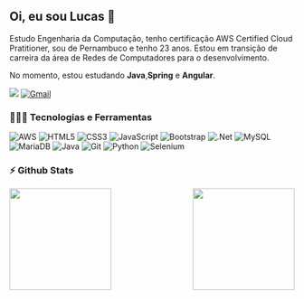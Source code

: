 ## Oi, eu sou Lucas 👋

 Estudo Engenharia da Computação, tenho certificação AWS Certified Cloud Pratitioner, sou de Pernambuco e tenho 23 anos. Estou em transição de carreira da área de Redes de Computadores para o desenvolvimento.

No momento, estou estudando **Java**,**Spring** e **Angular**.


[![](https://img.shields.io/badge/JoseLSousa-%230077B5.svg?style=for-the-badge&logo=linkedin&logoColor=white)](https://www.linkedin.com/in/joselsousa/)
[![Gmail](https://img.shields.io/badge/lucassousasertania@gmail.com-D14836?style=for-the-badge&logo=gmail&logoColor=white)](mailto:lucassousasertania@gmail.com)

### 🚀👨‍💻 Tecnologias e Ferramentas

![AWS](https://img.shields.io/badge/AWS-%23FF9900.svg?style=for-the-badge&logo=amazon-aws&logoColor=white)
![HTML5](https://img.shields.io/badge/html5-%23E34F26.svg?style=for-the-badge&logo=html5&logoColor=white)
![CSS3](https://img.shields.io/badge/css3-%231572B6.svg?style=for-the-badge&logo=css3&logoColor=white)
![JavaScript](https://img.shields.io/badge/javascript-%23323330.svg?style=for-the-badge&logo=javascript&logoColor=%23F7DF1E)
![Bootstrap](https://img.shields.io/badge/bootstrap-%238511FA.svg?style=for-the-badge&logo=bootstrap&logoColor=white)
![.Net](https://img.shields.io/badge/.NET-5C2D91?style=for-the-badge&logo=.net&logoColor=white)
![MySQL](https://img.shields.io/badge/mysql-4479A1.svg?style=for-the-badge&logo=mysql&logoColor=white)
![MariaDB](https://img.shields.io/badge/MariaDB-003545?style=for-the-badge&logo=mariadb&logoColor=white)
![Java](https://img.shields.io/badge/java-%23ED8B00.svg?style=for-the-badge&logo=openjdk&logoColor=white)
![Git](https://img.shields.io/badge/git-%23F05033.svg?style=for-the-badge&logo=git&logoColor=white)
![Python](https://img.shields.io/badge/python-3670A0?style=for-the-badge&logo=python&logoColor=ffdd54)
![Selenium](https://img.shields.io/badge/-selenium-%43B02A?style=for-the-badge&logo=selenium&logoColor=white)

### ⚡ Github Stats
<div style="display: flex; justify-content: space-between;">
    <img src="https://github-readme-stats.vercel.app/api/top-langs/?username=joselsousa&theme=github_dark&layout=compact" height="180em">
    <img src="https://github-readme-stats.vercel.app/api?username=joselsousa&show_icons=true&theme=github_dark" height="180em">
</div>
